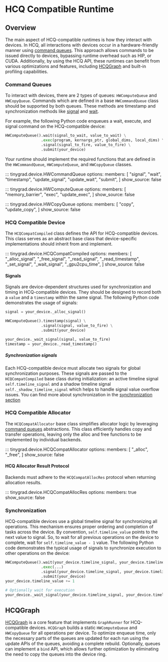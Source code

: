 # HCQ Compatible Runtime

## Overview

The main aspect of HCQ-compatible runtimes is how they interact with devices. In HCQ, all interactions with devices occur in a hardware-friendly manner using [command queues](#commandqueues). This approach allows commands to be issued directly to devices, bypassing runtime overhead such as HIP, or CUDA. Additionally, by using the HCQ API, these runtimes can benefit from various optimizations and features, including [HCQGraph](#hcqgraph) and built-in profiling capabilities.

### Command Queues

To interact with devices, there are 2 types of queues: `HWComputeQueue` and `HWCopyQueue`. Commands which are defined in a base `HWCommandQueue` class should be supported by both queues. These methods are timestamp and synchronization methods like [signal](#tinygrad.device.HWCommandQueue.signal) and [wait](#tinygrad.device.HWCommandQueue.wait).

For example, the following Python code enqueues a wait, execute, and signal command on the HCQ-compatible device:
```python
HWComputeQueue().wait(signal_to_wait, value_to_wait) \
                .exec(program, kernargs_ptr, global_dims, local_dims) \
                .signal(signal_to_fire, value_to_fire) \
                .submit(your_device)
```

Your runtime should implement the required functions that are defined in the `HWCommandQueue`, `HWComputeQueue`, and `HWCopyQueue` classes.

::: tinygrad.device.HWCommandQueue
    options:
        members: [
            "signal",
            "wait",
            "timestamp",
            "update_signal",
            "update_wait",
            "submit",
        ]
        show_source: false

::: tinygrad.device.HWComputeQueue
    options:
        members: [
            "memory_barrier",
            "exec",
            "update_exec",
        ]
        show_source: false

::: tinygrad.device.HWCopyQueue
    options:
        members: [
            "copy",
            "update_copy",
        ]
        show_source: false

### HCQ Compatible Device

The `HCQCompatCompiled` class defines the API for HCQ-compatible devices. This class serves as an abstract base class that device-specific implementations should inherit from and implement.

::: tinygrad.device.HCQCompatCompiled
    options:
        members: [
            "_alloc_signal",
            "_free_signal",
            "_read_signal",
            "_read_timestamp",
            "_set_signal",
            "_wait_signal",
            "_gpu2cpu_time",
        ]
        show_source: false

#### Signals

Signals are device-dependent structures used for synchronization and timing in HCQ-compatible devices. They should be designed to record both a `value` and a `timestamp` within the same signal. The following Python code demonstrates the usage of signals:

```python
signal = your_device._alloc_signal()

HWComputeQueue().timestamp(signal) \
                .signal(signal, value_to_fire) \
                .submit(your_device)

your_device._wait_signal(signal, value_to_fire)
timestamp = your_device._read_timestamp()
```

##### Synchronization signals

Each HCQ-compatible device must allocate two signals for global synchronization purposes. These signals are passed to the `HCQCompatCompiled` base class during initialization: an active timeline signal `self.timeline_signal` and a shadow timeline signal `self._shadow_timeline_signal` which helps to handle signal value overflow issues. You can find more about synchronization in the [synchronization section](#synchronization)

### HCQ Compatible Allocator

The `HCQCompatAllocator` base class simplifies allocator logic by leveraging [command queues](#commandqueues) abstractions. This class efficiently handles copy and transfer operations, leaving only the alloc and free functions to be implemented by individual backends.

::: tinygrad.device.HCQCompatAllocator
    options:
        members: [
            "_alloc",
            "_free",
        ]
        show_source: false

#### HCQ Allocator Result Protocol

Backends must adhere to the `HCQCompatAllocRes` protocol when returning allocation results.

::: tinygrad.device.HCQCompatAllocRes
    options:
        members: true
        show_source: false

### Synchronization

HCQ-compatible devices use a global timeline signal for synchronizing all operations. This mechanism ensures proper ordering and completion of tasks across the device. By convention, `self.timeline_value` points to the next value to signal. So, to wait for all previous operations on the device to complete, wait for `self.timeline_value - 1` value. The following Python code demonstrates the typical usage of signals to synchronize execution to other operations on the device:

```python
HWComputeQueue().wait(your_device.timeline_signal, your_device.timeline_value - 1) \
                .exec(...)
                .signal(your_device.timeline_signal, your_device.timeline_value) \
                .submit(your_device)
your_device.timeline_value += 1

# Optionally wait for execution
your_device._wait_signal(your_device.timeline_signal, your_device.timeline_value - 1)
```

## HCQGraph

[HCQGraph](https://github.com/tinygrad/tinygrad/tree/master/tinygrad/runtime/graph/hcq.py) is a core feature that implements `GraphRunner` for HCQ-compatible devices. `HCQGraph` builds a static `HWComputeQueue` and `HWCopyQueue` for all operations per device. To optimize enqueue time, only the necessary parts of the queues are updated for each run using the update APIs of the queues, avoiding a complete rebuild.
Optionally, queues can implement a `bind` API, which allows further optimization by eliminating the need to copy the queues into the device ring.
